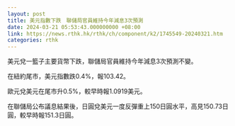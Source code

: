 ```yaml
---
layout: post
title: 美元指數下跌　聯儲局官員維持今年減息3次預測
date: 2024-03-21 05:53:43.000000000 +08:00
link: https://news.rthk.hk/rthk/ch/component/k2/1745549-20240321.htm
categories: rthk
---
```


美元兌一籃子主要貨幣下跌，聯儲局官員維持今年減息3次預測不變。

在紐約尾市，美元指數跌0.4%，報103.42。

歐元兌美元在尾市升0.5%，較早時報1.0919美元。

在聯儲局公布議息結果後，日圓兌美元一度反彈重上150日圓水平，高見150.73日圓，較早時報151.3日圓。
